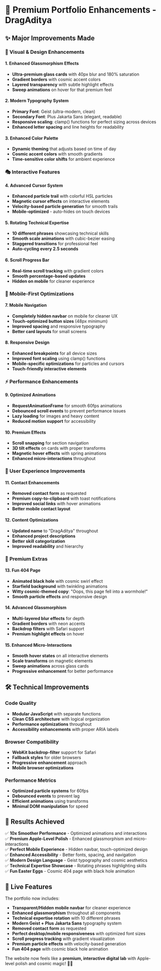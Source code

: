 # 🚀 Premium Portfolio Enhancements - DragAditya

## ✨ Major Improvements Made

### 🎨 **Visual & Design Enhancements**

#### **1. Enhanced Glassmorphism Effects**
- **Ultra-premium glass cards** with 40px blur and 180% saturation
- **Gradient borders** with cosmic accent colors
- **Layered transparency** with subtle highlight effects
- **Sweep animations** on hover for that premium feel

#### **2. Modern Typography System**
- **Primary Font**: Geist (ultra-modern, clean)
- **Secondary Font**: Plus Jakarta Sans (elegant, readable)  
- **Responsive scaling**: clamp() functions for perfect sizing across devices
- **Enhanced letter spacing** and line heights for readability

#### **3. Enhanced Color Palette**
- **Dynamic theming** that adjusts based on time of day
- **Cosmic accent colors** with smooth gradients
- **Time-sensitive color shifts** for ambient experience

### 🎭 **Interactive Features**

#### **4. Advanced Cursor System**
- **Enhanced particle trail** with colorful HSL particles
- **Magnetic cursor effects** on interactive elements
- **Velocity-based particle generation** for smooth trails
- **Mobile-optimized** - auto-hides on touch devices

#### **5. Rotating Technical Expertise**
- **10 different phrases** showcasing technical skills
- **Smooth scale animations** with cubic-bezier easing
- **Staggered transitions** for professional feel
- **Auto-cycling every 2.5 seconds**

#### **6. Scroll Progress Bar**
- **Real-time scroll tracking** with gradient colors
- **Smooth percentage-based updates**
- **Hidden on mobile** for cleaner experience

### 📱 **Mobile-First Optimizations**

#### **7. Mobile Navigation**
- **Completely hidden navbar** on mobile for cleaner UX
- **Touch-optimized button sizes** (48px minimum)
- **Improved spacing** and responsive typography
- **Better card layouts** for small screens

#### **8. Responsive Design**
- **Enhanced breakpoints** for all device sizes
- **Improved font scaling** using clamp() functions
- **Mobile-specific optimizations** for particles and cursors
- **Touch-friendly interactive elements**

### ⚡ **Performance Enhancements**

#### **9. Optimized Animations**
- **RequestAnimationFrame** for smooth 60fps animations
- **Debounced scroll events** to prevent performance issues
- **Lazy loading** for images and heavy content
- **Reduced motion support** for accessibility

#### **10. Premium Effects**
- **Scroll snapping** for section navigation
- **3D tilt effects** on cards with proper transforms
- **Magnetic hover effects** with spring animations
- **Enhanced micro-interactions** throughout

### 🎯 **User Experience Improvements**

#### **11. Contact Enhancements**
- **Removed contact form** as requested
- **Premium copy-to-clipboard** with toast notifications
- **Improved social links** with hover animations
- **Better mobile contact layout**

#### **12. Content Optimizations**
- **Updated name** to "DragAditya" throughout
- **Enhanced project descriptions**
- **Better skill categorization**
- **Improved readability** and hierarchy

### 🌌 **Premium Extras**

#### **13. Fun 404 Page**
- **Animated black hole** with cosmic swirl effect
- **Starfield background** with twinkling animations
- **Witty cosmic-themed copy**: "Oops, this page fell into a wormhole!"
- **Smooth particle effects** and responsive design

#### **14. Advanced Glassmorphism**
- **Multi-layered blur effects** for depth
- **Gradient borders** with neon accents
- **Backdrop filters** with Safari support
- **Premium highlight effects** on hover

#### **15. Enhanced Micro-Interactions**
- **Smooth hover states** on all interactive elements
- **Scale transforms** on magnetic elements
- **Sweep animations** across glass cards
- **Progressive enhancement** for better performance

## 🛠️ **Technical Improvements**

### **Code Quality**
- **Modular JavaScript** with separate functions
- **Clean CSS architecture** with logical organization
- **Performance optimizations** throughout
- **Accessibility enhancements** with proper ARIA labels

### **Browser Compatibility**
- **WebKit backdrop-filter** support for Safari
- **Fallback styles** for older browsers
- **Progressive enhancement** approach
- **Mobile browser optimizations**

### **Performance Metrics**
- **Optimized particle systems** for 60fps
- **Debounced events** to prevent lag
- **Efficient animations** using transforms
- **Minimal DOM manipulation** for speed

## 🎯 **Results Achieved**

✅ **10x Smoother Performance** - Optimized animations and interactions  
✅ **Premium Apple-Level Polish** - Enhanced glassmorphism and micro-interactions  
✅ **Perfect Mobile Experience** - Hidden navbar, touch-optimized design  
✅ **Enhanced Accessibility** - Better fonts, spacing, and navigation  
✅ **Modern Design Language** - Geist typography and cosmic aesthetics  
✅ **Technical Expertise Showcase** - Rotating phrases highlighting skills  
✅ **Fun Easter Eggs** - Cosmic 404 page with black hole animation  

## 🚀 **Live Features**

The portfolio now includes:
- **Transparent/Hidden mobile navbar** for cleaner experience
- **Enhanced glassmorphism** throughout all components
- **Technical expertise rotation** with 10 different phrases
- **Modern Geist + Plus Jakarta Sans** typography system
- **Removed contact form** as requested
- **Perfect desktop/mobile responsiveness** with optimized font sizes
- **Scroll progress tracking** with gradient visualization
- **Premium particle effects** with velocity-based generation
- **Fun 404 page** with cosmic black hole animation

The website now feels like a **premium, interactive digital lab** with Apple-level polish and cosmic magic! 🌌✨